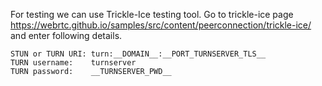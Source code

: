 For testing we can use Trickle-Ice testing tool. Go to trickle-ice page https://webrtc.github.io/samples/src/content/peerconnection/trickle-ice/ and enter following details.

```
STUN or TURN URI: turn:__DOMAIN__:__PORT_TURNSERVER_TLS__
TURN username:    turnserver
TURN password:    __TURNSERVER_PWD__
```

